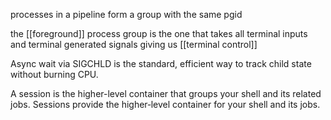 processes in a pipeline form a group with the same pgid

the [[foreground]] process group is the one that takes all terminal inputs and terminal generated signals giving us [[terminal control]]

Async wait via SIGCHLD is the standard, efficient way to track child state without burning CPU.

A session is the higher-level container that groups your shell and its related jobs.
Sessions provide the higher‑level container for your shell and its jobs.